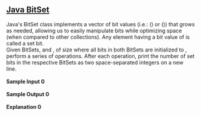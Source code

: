 ## **[Java BitSet](https://www.hackerrank.com/challenges/java-bitset)** 
Java's BitSet class implements a vector of bit values (i.e.: () or ()) that grows as needed, allowing us to easily manipulate bits while optimizing space (when compared to other collections). Any element having a bit value of is called a set bit.<br>Given BitSets, and , of size where all bits in both BitSets are initialized to , perform a series of operations. After each operation, print the number of set bits in the respective BitSets as two space-separated integers on a new line.<br><br>**Sample Input 0**<br><br>**Sample Output 0**<br><br>**Explanation 0**<br><br>